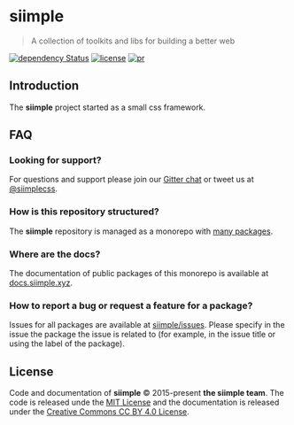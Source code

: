 # siimple

> A collection of toolkits and libs for building a better web

[![dependency Status](https://david-dm.org/siimple/siimple/status.svg?style=flat-square)](https://david-dm.org/siimple/siimple)
[![license](https://img.shields.io/badge/License-MIT-blue.svg?style=flat-square)](https://github.com/siimple/siimple)
[![pr](https://img.shields.io/badge/PRs-welcome-brightgreen.svg?style=flat-square)](https://github.com/siimple/siimple)

## Introduction

The **siimple** project started as a small css framework. 

## FAQ

### Looking for support?

For questions and support please join our [Gitter chat](https://gitter.im/siimple/siimple) or tweet us at [@siimplecss](https://twitter.com/siimplecss).

### How is this repository structured?

The **siimple** repository is managed as a monorepo with [many packages](/packages).

### Where are the docs?

The documentation of public packages of this monorepo is available at [docs.siimple.xyz](https://docs.siimple.xyz).

### How to report a bug or request a feature for a package?

Issues for all packages are available at [siimple/issues](https://github.com/siimple/siimple/issues). Please specify in the issue the package the issue is related to (for example, in the issue title or using the label of the package).

## License

Code and documentation of **siimple** &copy; 2015-present **the siimple team**. 
The code is released unde the [MIT License](LICENSE) and the documentation is released under the [Creative Commons CC BY 4.0 License](https://creativecommons.org/licenses/by/4.0/).

